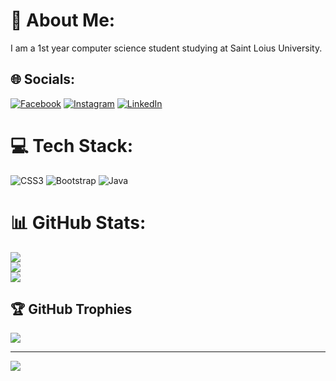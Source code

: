 # 💫 About Me:
I am a 1st year computer science student studying at Saint Loius University.


## 🌐 Socials:
[![Facebook](https://img.shields.io/badge/Facebook-%231877F2.svg?logo=Facebook&logoColor=white)](https://www.facebook.com/profile.php?id=100012185675300) [![Instagram](https://img.shields.io/badge/Instagram-%23E4405F.svg?logo=Instagram&logoColor=white)](https://www.instagram.com/hendrixxjimmm/) [![LinkedIn](https://img.shields.io/badge/LinkedIn-%230077B5.svg?logo=linkedin&logoColor=white)](https://www.linkedin.com/in/jim-hendrix-bag-eo-b29936284/) 

# 💻 Tech Stack:
![CSS3](https://img.shields.io/badge/css3-%231572B6.svg?style=for-the-badge&logo=css3&logoColor=white) ![Bootstrap](https://img.shields.io/badge/bootstrap-%238511FA.svg?style=for-the-badge&logo=bootstrap&logoColor=white) ![Java](https://img.shields.io/badge/java-%23ED8B00.svg?style=for-the-badge&logo=openjdk&logoColor=white)
# 📊 GitHub Stats:
![](https://github-readme-stats.vercel.app/api?username=Hendrizzzz&theme=dark&hide_border=false&include_all_commits=true&count_private=true)<br/>
![](https://github-readme-streak-stats.herokuapp.com/?user=Hendrizzzz&theme=dark&hide_border=false)<br/>
![](https://github-readme-stats.vercel.app/api/top-langs/?username=Hendrizzzz&theme=dark&hide_border=false&include_all_commits=true&count_private=true&layout=compact)

## 🏆 GitHub Trophies
![](https://github-profile-trophy.vercel.app/?username=Hendrizzzz&theme=radical&no-frame=false&no-bg=false&margin-w=4)

---
[![](https://visitcount.itsvg.in/api?id=Hendrizzzz&icon=0&color=0)](https://visitcount.itsvg.in)

<!-- Proudly created with GPRM ( https://gprm.itsvg.in ) -->
